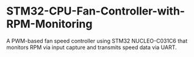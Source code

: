 # STM32-CPU-Fan-Controller-with-RPM-Monitoring
A PWM-based fan speed controller using STM32 NUCLEO-C031C6 that monitors RPM via input capture and transmits speed data via UART.

